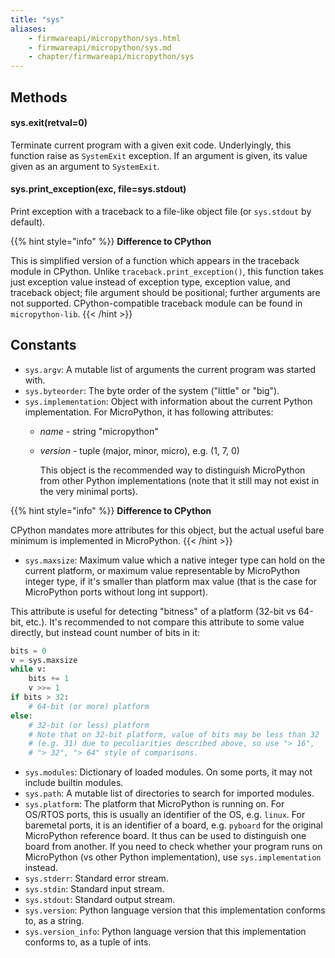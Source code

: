 ```yaml
---
title: "sys"
aliases:
    - firmwareapi/micropython/sys.html
    - firmwareapi/micropython/sys.md
    - chapter/firmwareapi/micropython/sys
---
```

## Methods

#### sys.exit(retval=0)

Terminate current program with a given exit code. Underlyingly, this function raise as `SystemExit` exception. If an argument is given, its value given as an argument to `SystemExit`.

#### sys.print\_exception(exc, file=sys.stdout)

Print exception with a traceback to a file-like object file (or `sys.stdout` by default).

{{% hint style="info" %}}
**Difference to CPython**

This is simplified version of a function which appears in the traceback module in CPython. Unlike `traceback.print_exception()`, this function takes just exception value instead of exception type, exception value, and traceback object; file argument should be positional; further arguments are not supported. CPython-compatible traceback module can be found in `micropython-lib`.
{{< /hint >}}

## Constants

* `sys.argv`: A mutable list of arguments the current program was started with.
* `sys.byteorder`: The byte order of the system ("little" or "big").
* `sys.implementation`: Object with information about the current Python implementation. For MicroPython, it has following attributes:
  * _name_ - string "micropython"
  * _version_ - tuple (major, minor, micro), e.g. (1, 7, 0)

    This object is the recommended way to distinguish MicroPython from other Python implementations (note that it still may not exist in the very minimal ports).

{{% hint style="info" %}}
**Difference to CPython**

CPython mandates more attributes for this object, but the actual useful bare minimum is implemented in MicroPython.
{{< /hint >}}

* `sys.maxsize`: Maximum value which a native integer type can hold on the current platform, or maximum value representable by MicroPython integer type, if it's smaller than platform max value (that is the case for MicroPython ports without long int support).

This attribute is useful for detecting "bitness" of a platform (32-bit vs 64-bit, etc.). It's recommended to not compare this attribute to some value directly, but instead count number of bits in it:

```python
bits = 0
v = sys.maxsize
while v:
    bits += 1
    v >>= 1
if bits > 32:
    # 64-bit (or more) platform
else:
    # 32-bit (or less) platform
    # Note that on 32-bit platform, value of bits may be less than 32
    # (e.g. 31) due to peculiarities described above, so use "> 16",
    # "> 32", "> 64" style of comparisons.
```

* `sys.modules`: Dictionary of loaded modules. On some ports, it may not include builtin modules.
* `sys.path`: A mutable list of directories to search for imported modules.
* `sys.platform`: The platform that MicroPython is running on. For OS/RTOS ports, this is usually an identifier of the OS, e.g. `linux`. For baremetal ports, it is an identifier of a board, e.g. `pyboard` for the original MicroPython reference board. It thus can be used to distinguish one board from another. If you need to check whether your program runs on MicroPython (vs other Python implementation), use `sys.implementation` instead.
* `sys.stderr`: Standard error stream.
* `sys.stdin`: Standard input stream.
* `sys.stdout`: Standard output stream.
* `sys.version`: Python language version that this implementation conforms to, as a string.
* `sys.version_info`: Python language version that this implementation conforms to, as a tuple of ints.

